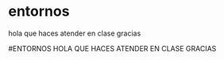 # entornos
hola que haces
atender en clase gracias

#ENTORNOS
HOLA QUE HACES
ATENDER EN CLASE GRACIAS
